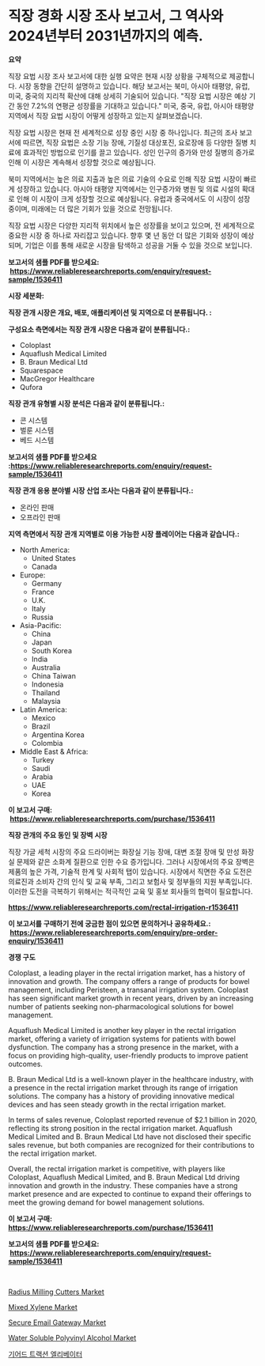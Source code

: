 <p><h1>직장 경화 시장 조사 보고서, 그 역사와 2024년부터 2031년까지의 예측.</h1></p><p><strong>요약</strong></p>
<p><p>직장 요법 시장 조사 보고서에 대한 실행 요약은 현재 시장 상황을 구체적으로 제공합니다. 시장 동향을 간단히 설명하고 있습니다. 해당 보고서는 북미, 아시아 태평양, 유럽, 미국, 중국의 지리적 확산에 대해 상세히 기술되어 있습니다. "직장 요법 시장은 예상 기간 동안 7.2%의 연평균 성장률을 기대하고 있습니다." 미국, 중국, 유럽, 아시아 태평양 지역에서 직장 요법 시장이 어떻게 성장하고 있는지 살펴보겠습니다.</p><p>직장 요법 시장은 현재 전 세계적으로 성장 중인 시장 중 하나입니다. 최근의 조사 보고서에 따르면, 직장 요법은 소장 기능 장애, 기질성 대상포진, 요로장애 등 다양한 질병 치료에 효과적인 방법으로 인기를 끌고 있습니다. 성인 인구의 증가와 만성 질병의 증가로 인해 이 시장은 계속해서 성장할 것으로 예상됩니다.</p><p>북미 지역에서는 높은 의료 지출과 높은 의료 기술의 수요로 인해 직장 요법 시장이 빠르게 성장하고 있습니다. 아시아 태평양 지역에서는 인구증가와 병원 및 의료 시설의 확대로 인해 이 시장이 크게 성장할 것으로 예상됩니다. 유럽과 중국에서도 이 시장이 성장 중이며, 미래에는 더 많은 기회가 있을 것으로 전망됩니다.</p><p>직장 요법 시장은 다양한 지리적 위치에서 높은 성장률을 보이고 있으며, 전 세계적으로 중요한 시장 중 하나로 자리잡고 있습니다. 향후 몇 년 동안 더 많은 기회와 성장이 예상되며, 기업은 이를 통해 새로운 시장을 탐색하고 성공을 거둘 수 있을 것으로 보입니다.</p></p>
<p><strong>보고서의 샘플 PDF를 받으세요: &nbsp;<a href="https://www.reliableresearchreports.com/enquiry/request-sample/1536411">https://www.reliableresearchreports.com/enquiry/request-sample/1536411</a></strong></p>
<p><strong>시장 세분화:</strong></p>
<p><strong> 직장 관개 시장은 개요, 배포, 애플리케이션 및 지역으로 더 분류됩니다. :</strong></p>
<p><strong>구성요소 측면에서는 직장 관개 시장은 다음과 같이 분류됩니다.:</strong></p>
<p><ul><li>Coloplast</li><li>Aquaflush Medical Limited</li><li>B. Braun Medical Ltd</li><li>Squarespace</li><li>MacGregor Healthcare</li><li>Qufora</li></ul></p>
<p><strong> 직장 관개 유형별 시장 분석은 다음과 같이 분류됩니다.:</strong></p>
<p><ul><li>콘 시스템</li><li>벌룬 시스템</li><li>베드 시스템</li></ul></p>
<p><strong>보고서의 샘플 PDF를 받으세요 :<a href="https://www.reliableresearchreports.com/enquiry/request-sample/1536411">https://www.reliableresearchreports.com/enquiry/request-sample/1536411</a></strong></p>
<p><strong> 직장 관개 응용 분야별 시장 산업 조사는 다음과 같이 분류됩니다.:</strong></p>
<p><ul><li>온라인 판매</li><li>오프라인 판매</li></ul></p>
<p><strong>지역 측면에서 직장 관개 지역별로 이용 가능한 시장 플레이어는 다음과 같습니다.:</strong></p>
<p><ul>
    <li>
        North America:
        <ul>
            <li>United States</li>
            <li>Canada</li>
        </ul>
    </li>
    <li>
        Europe:
        <ul>
            <li>Germany</li>
            <li>France</li>
            <li>U.K.</li>
            <li>Italy</li>
            <li>Russia</li>
        </ul>
    </li>
    <li>
        Asia-Pacific:
        <ul>
            <li>China</li>
            <li>Japan</li>
            <li>South Korea</li>
            <li>India</li>
            <li>Australia</li>
            <li>China Taiwan</li>
            <li>Indonesia</li>
            <li>Thailand</li>
            <li>Malaysia</li>
        </ul>
    </li>
    <li>
        Latin America:
        <ul>
            <li>Mexico</li>
            <li>Brazil</li>
            <li>Argentina Korea</li>
            <li>Colombia</li>
        </ul>
    </li>
    <li>
        Middle East & Africa:
        <ul>
            <li>Turkey</li>
            <li>Saudi</li>
            <li>Arabia</li>
            <li>UAE</li>
            <li>Korea</li>
        </ul>
    </li>
    </ul></p>
<p><strong>이 보고서 구매: &nbsp;<a href="https://www.reliableresearchreports.com/purchase/1536411">https://www.reliableresearchreports.com/purchase/1536411</a></strong></p>
<p><strong>직장 관개의 주요 동인 및 장벽 시장</strong></p>
<p><p>직장 가글 세척 시장의 주요 드라이버는 화장실 기능 장애, 대변 조절 장애 및 만성 화장실 문제와 같은 소화계 질환으로 인한 수요 증가입니다. 그러나 시장에서의 주요 장벽은 제품의 높은 가격, 기술적 한계 및 사회적 탭이 있습니다. 시장에서 직면한 주요 도전은 의료진과 소비자 간의 인식 및 교육 부족, 그리고 보험사 및 정부들의 지원 부족입니다. 이러한 도전을 극복하기 위해서는 적극적인 교육 및 홍보 회사들의 협력이 필요합니다.</p></p>
<p><strong><a href="https://www.reliableresearchreports.com/rectal-irrigation-r1536411">https://www.reliableresearchreports.com/rectal-irrigation-r1536411</a></strong></p>
<p><strong>이 보고서를 구매하기 전에 궁금한 점이 있으면 문의하거나 공유하세요.: &nbsp;<a href="https://www.reliableresearchreports.com/enquiry/pre-order-enquiry/1536411">https://www.reliableresearchreports.com/enquiry/pre-order-enquiry/1536411</a></strong></p>
<p><strong>경쟁 구도</strong></p>
<p><p>Coloplast, a leading player in the rectal irrigation market, has a history of innovation and growth. The company offers a range of products for bowel management, including Peristeen, a transanal irrigation system. Coloplast has seen significant market growth in recent years, driven by an increasing number of patients seeking non-pharmacological solutions for bowel management.</p><p>Aquaflush Medical Limited is another key player in the rectal irrigation market, offering a variety of irrigation systems for patients with bowel dysfunction. The company has a strong presence in the market, with a focus on providing high-quality, user-friendly products to improve patient outcomes.</p><p>B. Braun Medical Ltd is a well-known player in the healthcare industry, with a presence in the rectal irrigation market through its range of irrigation solutions. The company has a history of providing innovative medical devices and has seen steady growth in the rectal irrigation market.</p><p>In terms of sales revenue, Coloplast reported revenue of $2.1 billion in 2020, reflecting its strong position in the rectal irrigation market. Aquaflush Medical Limited and B. Braun Medical Ltd have not disclosed their specific sales revenue, but both companies are recognized for their contributions to the rectal irrigation market.</p><p>Overall, the rectal irrigation market is competitive, with players like Coloplast, Aquaflush Medical Limited, and B. Braun Medical Ltd driving innovation and growth in the industry. These companies have a strong market presence and are expected to continue to expand their offerings to meet the growing demand for bowel management solutions.</p></p>
<p><strong>이 보고서 구매: &nbsp; <a href="https://www.reliableresearchreports.com/purchase/1536411">https://www.reliableresearchreports.com/purchase/1536411</a></strong></p>
<p><strong>보고서의 샘플 PDF를 받으세요: &nbsp;<a href="https://www.reliableresearchreports.com/enquiry/request-sample/1536411">https://www.reliableresearchreports.com/enquiry/request-sample/1536411</a></strong><strong></strong></p>
<p>&nbsp;</p>
<p><p><a href="https://view.publitas.com/reportprime-1/radius-milling-cutters-market-size-share-trends-analysis-report-by-material-by-type-by-end-user-by-region-and-segment-forecasts-2024-2031/">Radius Milling Cutters Market</a></p><p><a href="https://issuu.com/reportprime-2/docs/mixed-xylene-market-size-2030.pptx">Mixed Xylene Market</a></p><p><a href="https://github.com/gdfhhhj/Market-Research-Report-List-4/blob/main/secure-email-gateway-market.md">Secure Email Gateway Market</a></p><p><a href="https://gentle-editor-9db.notion.site/Global-Water-Soluble-Polyvinyl-Alcohol-Market-by-Types-Applications-and-Major-Players-with-Region-1e63b8cda37948389156961df42ec4af">Water Soluble Polyvinyl Alcohol Market</a></p><p><a href="https://github.com/Howaoole34545/Market-Research-Report-List-1/blob/main/949213018440.md">기어드 트랙션 엘리베이터</a></p></p>